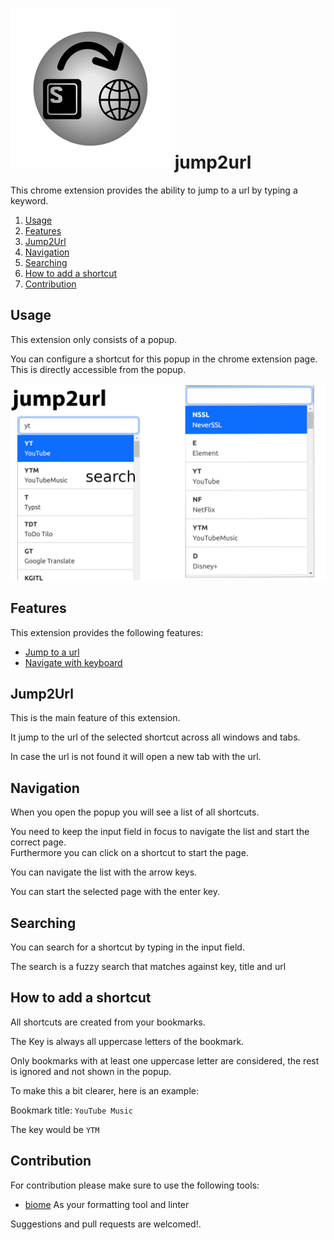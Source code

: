 # ![logo](./documentation/icon.svg) jump2url

This chrome extension provides the ability to jump to a url by typing a keyword.

1. [Usage](#usage)
2. [Features](#features)
3. [Jump2Url](#jump2url)
4. [Navigation](#navigation)
5. [Searching](#searching)
6. [How to add a shortcut](#how-to-add-a-shortcut)
7. [Contribution](#contribution)

## Usage

This extension only consists of a popup.

You can configure a shortcut for this popup in the chrome extension page.  
This is directly accessible from the popup.

![popup](./documentation/Overview.jpg)

## Features

This extension provides the following features:

<!-- no toc -->
- [Jump to a url](#jump2url)
- [Navigate with keyboard](#navigation)

## Jump2Url

This is the main feature of this extension.

It jump to the url of the selected shortcut across all windows and tabs.

In case the url is not found it will open a new tab with the url.

## Navigation

When you open the popup you will see a list of all shortcuts.

You need to keep the input field in focus to navigate the list and start the correct page.  
Furthermore you can click on a shortcut to start the page.

You can navigate the list with the arrow keys.

You can start the selected page with the enter key.

## Searching

You can search for a shortcut by typing in the input field.

The search is a fuzzy search that matches against key, title and url

## How to add a shortcut

All shortcuts are created from your bookmarks.

The Key is always all uppercase letters of the bookmark.

Only bookmarks with at least one uppercase letter are considered, the rest is ignored and not shown in the popup.

To make this a bit clearer, here is an example:

Bookmark title: `YouTube Music`

The key would be `YTM`

## Contribution

For contribution please make sure to use the following tools:

- [biome](https://biomejs.dev/) As your formatting tool and linter

Suggestions and pull requests are welcomed!.
